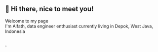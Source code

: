 ## 👋 Hi there, nice to meet you!
Welcome to my page </br>
I'm Alfath, data engineer enthusiast currently living in Depok, West Java, Indonesia <img src="https://cdn-icons-png.freepik.com/256/12339/12339528.png?ga=GA1.1.1460430488.1719132627&semt=ais_hybrid" width="13"/>

##
[<img src="https://img.icons8.com/color/48/000000/linkedin.png" width="3.5%"/>](https://www.linkedin.com/in/alfathlathif/)  &nbsp;
